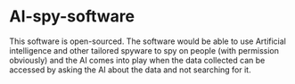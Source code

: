 # AI-spy-software
This software is open-sourced. The software would be able to use Artificial intelligence and other tailored spyware to spy on people (with permission obviously) and the AI comes into play when the data collected can be accessed by asking the AI about the data and not searching for it. 
